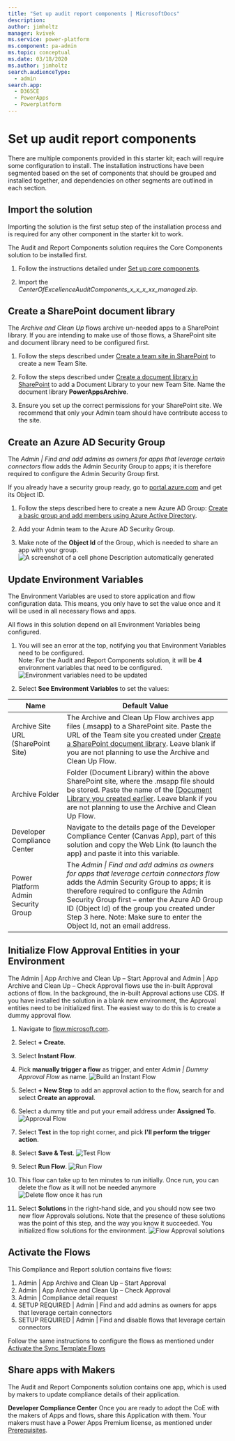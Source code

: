 ```yaml
---
title: "Set up audit report components | MicrosoftDocs"
description: 
author: jimholtz
manager: kvivek
ms.service: power-platform
ms.component: pa-admin
ms.topic: conceptual
ms.date: 03/18/2020
ms.author: jimholtz
search.audienceType: 
  - admin
search.app: 
  - D365CE
  - PowerApps
  - Powerplatform
---
```


# Set up audit report components

There are multiple components provided in this starter kit; each will require
some configuration to install. The installation instructions have been segmented
based on the set of components that should be grouped and installed together,
and dependencies on other segments are outlined in each section.

## Import the solution

Importing the solution is the first setup step of the installation process and is required for any
other component in the starter kit to work.

The Audit and Report Components solution requires the Core Components solution
to be installed first.

1. Follow the instructions detailed under [Set up core components](setup-core-components.md).

1. Import the *CenterOfExcellenceAuditComponents_x_x_x_xx_managed.zip*.

## Create a SharePoint document library

The *Archive and Clean Up* flows archive un-needed apps to a SharePoint library. If you are intending to make use of those flows, a SharePoint site and document library
need to be configured first.

1. Follow the steps described under [Create a team site in
    SharePoint](https://support.office.com/article/create-a-team-site-in-sharepoint-ef10c1e7-15f3-42a3-98aa-b5972711777d)
    to create a new Team Site.

1. Follow the steps described under [Create a document library in
    SharePoint](https://support.office.com/article/create-a-document-library-in-sharepoint-306728fe-0325-4b28-b60d-f902e1d75939) to add a Document Library to your new Team Site. Name the document library **PowerAppsArchive**.

1. Ensure you set up the correct permissions for your SharePoint site. We
    recommend that only your Admin team should have contribute access to the site.

## Create an Azure AD Security Group

The *Admin \| Find and add admins as owners for apps that leverage certain
connectors* flow adds the Admin Security Group to apps; it is therefore required to configure the Admin Security Group first.

If you already have a security group ready, go to [portal.azure.com](<https://portal.azure.com/>) and get its Object ID.

1. Follow the steps described here to create a new Azure AD Group: [Create a basic group and add members using Azure Active Directory](https://docs.microsoft.com/en-us/azure/active-directory/fundamentals/active-directory-groups-create-azure-portal).

1. Add your Admin team to the Azure AD Security Group.

1. Make note of the **Object Id** of the Group, which is needed to share an app with your group. ![A screenshot of a cell phone Description automatically generated](media/coesetup_groupadmin.png)

## Update Environment Variables

The Environment
Variables are used to store application and flow configuration data. This means, you only have to set the value once and it will be used in all necessary flows and apps.

All flows in this solution depend on all Environment Variables being configured.

1. You will see an error at the top, notifying you that Environment Variables
    need to be configured.  
    Note: For the Audit and Report Components solution, it will be **4**
    environment variables that need to be configured. ![Environment variables need to be updated](media/coesetup_setupenvvar.png)

1. Select **See Environment Variables** to set the values:

| Name | Default Value |
|------|---------------|
| Archive Site URL (SharePoint Site)  | The Archive and Clean Up Flow archives app files (.msapp) to a SharePoint site. Paste the URL of the Team site you created under [Create a SharePoint document library](#create-a-sharepoint-document-library). Leave blank if you are not planning to use the Archive and Clean Up Flow.
| Archive Folder                      | Folder (Document Library) within the above SharePoint site, where the .msapp file should be stored. Paste the name of the [[Document Library you created earlier](#create-a-sharepoint-document-library). Leave blank if you are not planning to use the Archive and Clean Up Flow.                                                                                                                                                                                                                                                                                 |
| Developer Compliance Center         | Navigate to the details page of the Developer Compliance Center (Canvas App), part of this solution and copy the Web Link (to launch the app) and paste it into this variable.                                                                                                                                                                            |
| Power Platform Admin Security Group | The *Admin \| Find and add admins as owners for apps that leverage certain connectors flow* adds the Admin Security Group to apps; it is therefore required to configure the Admin Security Group first – enter the Azure AD Group ID (Object Id) of the group you created under Step 3 here. Note: Make sure to enter the Object Id, not an email address. |

## Initialize Flow Approval Entities in your Environment

The Admin \| App Archive and Clean Up – Start Approval and Admin \| App Archive and Clean Up – Check Approval flows use the in-built Approval actions of flow.
In the background, the in-built Approval actions use CDS. If you have installed the solution in a blank new environment, the Approval entities need to be initialized first. The easiest way to do this is to create a dummy approval flow.

1. Navigate to [flow.microsoft.com](https://flow.microsoft.com).

1. Select **+ Create**.

1. Select **Instant Flow**.

1. Pick **manually trigger a flow** as trigger, and enter *Admin \| Dummy Approval Flow* as name. ![Build an Instant Flow](media/coesetup_flowtrigger.png)

1. Select **+ New Step** to add an approval action to the flow, search for and select **Create an approval**.

1. Select a dummy title and put your email address under **Assigned To**. ![Approval Flow](media/coesetup_approval.png)

1. Select **Test** in the top right corner, and pick **I'll perform the trigger action**.

1. Select **Save & Test**.  ![Test Flow](media/coesetup_testflow.png)

1. Select **Run Flow**.  ![Run Flow](media/coesetup_runflow.png)

1. This flow can take up to ten minutes to run initially. Once run, you can delete the flow as it will not be needed anymore ![Delete flow once it has run](media/coesetup_approvaltest.png)

1. Select **Solutions** in the right-hand side, and you should now see two new flow Approvals solutions. Note that the presence of these solutions was the point of this step, and the way you know it succeeded. You initialized flow solutions for the environment. ![Flow Approval solutions](media/coesetup_flowsolutions.png)

## Activate the Flows

This Compliance and Report solution contains five flows:

1. Admin \| App Archive and Clean Up – Start Approval
1. Admin \| App Archive and Clean Up – Check Approval
1. Admin \| Compliance detail request
1. SETUP REQUIRED \| Admin \| Find and add admins as owners for apps that leverage certain connectors
1. SETUP REQUIRED \| Admin \| Find and disable flows that leverage certain connectors

Follow the same instructions to configure the flows as mentioned under [
Activate the Sync Template Flows](setup-core-components.md)

## Share apps with Makers

The Audit and Report Components solution contains one app, which is used by
makers to update compliance details of their application.

**Developer Compliance Center**
Once you are ready to adopt the CoE with the makers of Apps and flows, share this Application with them. Your makers must have a Power Apps Premium license, as mentioned under [Prerequisites](setup.md#prerequisites).

